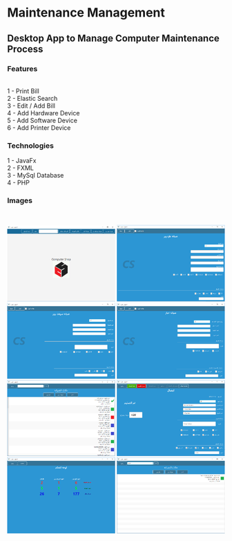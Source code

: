 # Maintenance Management

## Desktop App to Manage Computer Maintenance Process


### Features
</br>
1 - Print Bill
</br>
2 - Elastic Search
</br>
3 - Edit / Add Bill
</br>
4 - Add Hardware Device
</br>
5 - Add Software Device
</br>
6 - Add Printer Device
</br>

### Technologies
1 - JavaFx
</br>
2 - FXML
</br>
3 - MySql Database
</br>
4 - PHP
</br>


### Images
</br>

<p align="center">
  <img src="images/m1.png" width="250" title="hover text">
  <img src="images/m2.png" width="250" title="hover text">
  <img src="images/m3.png" width="250" title="hover text">
  <img src="images/m4.png" width="250" title="hover text">
  <img src="images/m5.png" width="250" title="hover text">
  <img src="images/m6.png" width="250" title="hover text">
  <img src="images/m7.png" width="250" title="hover text">
  <img src="images/m8.png" width="250" title="hover text">

</p>
